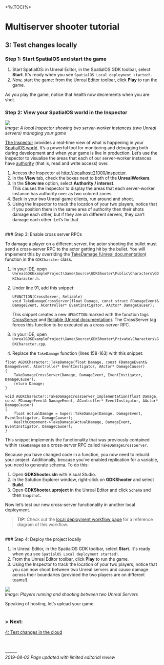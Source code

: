 <%(TOC)%>
# Multiserver shooter tutorial
## 3: Test changes locally
### Step 1: Start SpatialOS and start the game
1. Start SpatialOS: in Unreal Editor, in the SpatialOS GDK toolbar, select **Start**. It's ready when you see `SpatialOS Local deployment started!`.
1. Now, start the game: from the Unreal Editor toolbar, click **Play** to run the game.

As you play the game, notice that health now decrements when you are shot.

### Step 2: View your SpatialOS world in the Inspector

![]({{assetRoot}}assets/tutorial/lb-inspector-two-workers.png)<br/>
_Image: A local Inspector showing two server-worker instances (two Unreal servers) managing your game_<br/>

[The Inspector]({{urlRoot}}/content/glossary#inspector) provides a real-time view of what is happening in your [SpatialOS world]({{urlRoot}}/content/glossary#game-world). It’s a powerful tool for monitoring and debugging both during development and when your game is live in production. Let’s use the Inspector to visualise the areas that each of our server-worker instances have [authority]({{urlRoot}}/content/glossary#authority) (that is, read and write access) over.

1. Access the Inspector at [http://localhost:21000/inspector](http://localhost:21000/inspector).
1. In the **View** tab, check the boxes next to both of the **UnrealWorkers**.
1. In the **Show me** option, select **Authority / interest**.<br>
    This causes the Inspector to display the areas that each server-worker instance has authority over as two colored zones.
1. Back in your two Unreal game clients, run around and shoot.
1. Using the Inspector to track the location of your two players, notice that if you position them in the same area of authority then their shots damage each other, but if they are on different servers, they can’t damage each other. Let’s fix that.

<br/>
### Step 3: Enable cross server RPCs

To damage a player on a different server, the actor shooting the bullet must send a cross-server RPC to the actor getting hit by the bullet. You will implement this by overriding the [TakeDamage (Unreal documentation)](https://api.unrealengine.com/INT/API/Runtime/Engine/GameFramework/APawn/TakeDamage/index.html) function in the `GDKCharcter` class.

1. In your IDE, open `UnrealGDKExampleProject\Game\Source\GDKShooter\Public\Characters\GDKCharacter.h`.
1. Under line 91, add this snippet:

    ```
    UFUNCTION(CrossServer, Reliable)
    void TakeDamageCrossServer(float Damage, const struct FDamageEvent& DamageEvent, AController* EventInstigator, AActor* DamageCauser);
    ```

    This snippet creates a new `UFUNCTION` marked with the function tags [CrossServer]({{urlRoot}}/content/cross-server-rpcs) and [Reliable (Unreal documentation)](https://wiki.unrealengine.com/Replication#Reliable_vs_Unreliable_Function_Call_Replication). The CrossServer tag forces this function to be executed as a cross-server RPC.

1. In your IDE, open `UnrealGDKExampleProject\Game\Source\GDKShooter\Private\Characters\GDKCharacter.cpp`.
1. Replace the `TakeDamage` function (lines 158-163) with this snippet:

```
float AGDKCharacter::TakeDamage(float Damage, const FDamageEvent& DamageEvent, AController* EventInstigator, AActor* DamageCauser)
{
	TakeDamageCrossServer(Damage, DamageEvent, EventInstigator, DamageCauser);
	return Damage;
}

void AGDKCharacter::TakeDamageCrossServer_Implementation(float Damage, const FDamageEvent& DamageEvent, AController* EventInstigator, AActor* DamageCauser)
{
	float ActualDamage = Super::TakeDamage(Damage, DamageEvent, EventInstigator, DamageCauser);
	HealthComponent->TakeDamage(ActualDamage, DamageEvent, EventInstigator, DamageCauser);
}
```

This snippet implements the functionality that was previously contained within `TakeDamage` as a cross-server RPC called `TakeDamageCrossServer`.

Because you have changed code in a function, you now need to rebuild your project. Additionally, because you've enabled replication for a variable, you need to generate schema. To do this:

1. Open **GDKShooter.sln** with Visual Studio.
1. In the Solution Explorer window, right-click on **GDKShooter** and select **Build**.
1. Open **GDKShooter.uproject** in the Unreal Editor and click `Schema` and then `Snapshot`.

Now let’s test our new cross-server functionality in another local deployment.

> **TIP:** Check out the [local deployment workflow page]({{urlRoot}}/content/local-deployment-workflow) for a reference diagram of this workflow.

<br/>
### Step 4: Deploy the project locally

1. In Unreal Editor, in the SpatialOS GDK toolbar, select **Start**. It's ready when you see `SpatialOS Local deployment started!`.
1. From the Unreal Editor toolbar, click **Play** to run the game.
1. Using the Inspector to track the location of your two players, notice that you can now shoot between two Unreal servers and cause damage across their boundaries (provided the two players are on different teams!).

![]({{assetRoot}}assets/tutorial/cross-server-shooting.gif)<br/>
*Image: Players running and shooting between two Unreal Servers*


Speaking of hosting, let’s upload your game.
</br>
</br>
### **> Next:** 
[4: Test changes in the cloud]({{urlRoot}}/content/tutorials/multiserver-shooter/tutorial-multiserver-cloudtest)
<br/>
<br/>


<br/>------<br/>
_2019-08-02 Page updated with limited editorial review_
